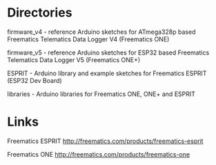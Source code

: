 Directories
===========

firmware_v4 - reference Arduino sketches for ATmega328p based Freematics Telematics Data Logger V4 (Freematics ONE)

firmware_v5 - reference Arduino sketches for ESP32 based Freematics Telematics Data Logger V5 (Freematics ONE+)

ESPRIT - Arduino library and example sketches for Freematics ESPRIT (ESP32 Dev Board)

libraries - Arduino libraries for Freematics ONE, ONE+ and ESPRIT

Links
=====
 
Freematics ESPRIT http://freematics.com/products/freematics-esprit

Freematics ONE http://freematics.com/products/freematics-one

